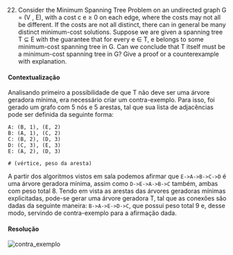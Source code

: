 22. Consider the Minimum Spanning Tree Problem on an undirected graph G = (V , E), with a cost c e ≥ 0 on each edge, where the costs may not all be different. If the costs are not all distinct, there can in general be many distinct minimum-cost solutions. Suppose we are given a spanning tree T ⊆ E with the guarantee that for every e ∈ T, e belongs to some minimum-cost spanning tree in G. Can we conclude that T itself must be a minimum-cost spanning tree in G? Give a proof or a counterexample with explanation.

#### Contextualização
Analisando primeiro a possibilidade de que T não deve ser uma árvore geradora mínima, era necessário criar um contra-exemplo. Para isso, foi gerado um grafo com 5 nós e 5 arestas, tal que sua lista de adjacências pode ser definida da seguinte forma:
```
A: (B, 1), (E, 2)
B: (A, 1), (C, 2)
C: (B, 2), (D, 3)
D: (C, 3), (E, 3)
E: (A, 2), (D, 3)

# (vértice, peso da aresta)
```
A partir dos algoritmos vistos em sala podemos afirmar que ```E->A->B->C->D``` é uma árvore geradora mínima, assim como ```D->E->A->B->C``` também, ambas com peso total 8.
Tendo em vista as arestas das árvores geradoras mínimas explicitadas, pode-se gerar uma árvore geradora T, tal que as conexões são dadas da seguinte maneira: ```B->A->E->D->C```, que possui peso total 9 e, desse modo, servindo de contra-exemplo para a afirmação dada.

#### Resolução
![contra_exemplo](https://user-images.githubusercontent.com/42645264/57483915-2729b000-727e-11e9-9e48-549163e41e1f.jpg)
